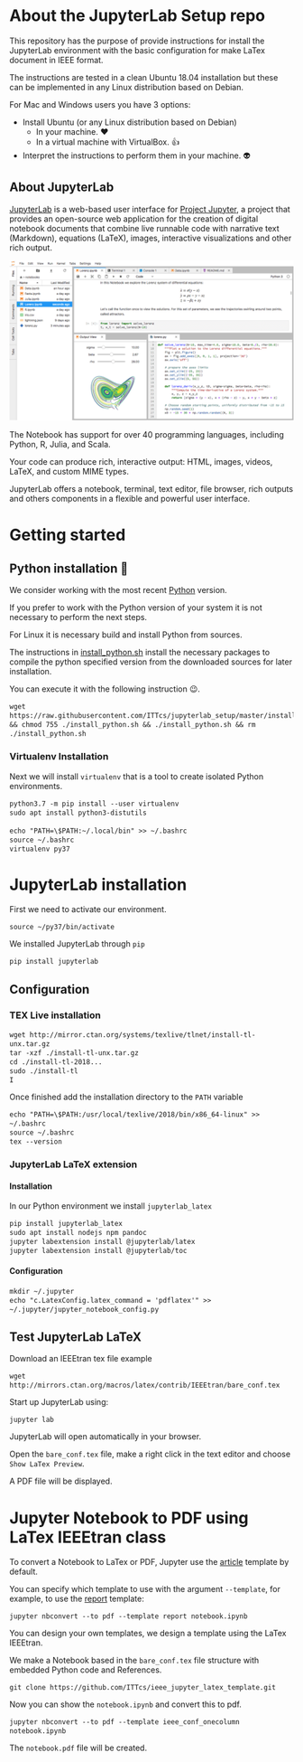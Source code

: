 
# About the JupyterLab Setup repo

This repository has the purpose of provide instructions for install the JupyterLab environment with the basic configuration for make LaTex document in IEEE format.

The instructions are tested in a clean Ubuntu 18.04 installation but these can be implemented in any Linux distribution based on Debian. 

For Mac and Windows users you have 3 options:
- Install Ubuntu (or any Linux distribution based on Debian)
    - In your machine. :heart:
    - In a virtual machine with VirtualBox. :thumbsup:
- Interpret the instructions to perform them in your machine. :alien:

## About JupyterLab

[JupyterLab](https://jupyterlab.readthedocs.io/en/stable/)
is a web-based user interface for 
[Project Jupyter](https://jupyter-notebook.readthedocs.io/en/stable/),
a project that provides an open-source web application for the creation of digital notebook documents that combine live runnable code with narrative text (Markdown), equations (LaTeX), images, interactive visualizations and other rich output.

![JupyterLab Interface](images/jupyterlab.png)

The Notebook has support for over 40 programming languages, including Python, R, Julia, and Scala.

Your code can produce rich, interactive output: HTML, images, videos, LaTeX, and custom MIME types.

JupyterLab offers a notebook, terminal, text editor, file browser, rich outputs and others components in a flexible and powerful user interface. 


# Getting started

## Python installation :snake:

We consider working with the most recent
[Python](https://www.python.org/downloads/) version.

If you prefer to work with the Python version of your system it is not necessary to perform the next steps.

For Linux it is necessary build and install Python from sources.

The instructions in [install_python.sh](install_python.sh) install the necessary packages to compile the python specified version from the downloaded sources for later installation.

You can execute it with the following instruction :wink:.

```
wget https://raw.githubusercontent.com/ITTcs/jupyterlab_setup/master/install_python.sh && chmod 755 ./install_python.sh && ./install_python.sh && rm ./install_python.sh
```

### Virtualenv Installation

Next we will install `virtualenv` that is a tool to create isolated Python environments.

```
python3.7 -m pip install --user virtualenv
sudo apt install python3-distutils

echo "PATH=\$PATH:~/.local/bin" >> ~/.bashrc
source ~/.bashrc
virtualenv py37
```

# JupyterLab installation 

First we need to activate our environment.
```
source ~/py37/bin/activate
```

We installed JupyterLab through `pip`

```
pip install jupyterlab
```


## Configuration

### TEX Live installation
```
wget http://mirror.ctan.org/systems/texlive/tlnet/install-tl-unx.tar.gz
tar -xzf ./install-tl-unx.tar.gz
cd ./install-tl-2018...
sudo ./install-tl
I
```
Once finished add the installation directory to the `PATH` variable

```
echo "PATH=\$PATH:/usr/local/texlive/2018/bin/x86_64-linux" >> ~/.bashrc
source ~/.bashrc
tex --version
```


### JupyterLab LaTeX extension

#### Installation

In our Python environment we install `jupyterlab_latex`

```
pip install jupyterlab_latex
sudo apt install nodejs npm pandoc
jupyter labextension install @jupyterlab/latex
jupyter labextension install @jupyterlab/toc
```

#### Configuration

```
mkdir ~/.jupyter
echo "c.LatexConfig.latex_command = 'pdflatex'" >> ~/.jupyter/jupyter_notebook_config.py
```

## Test JupyterLab LaTeX

Download an IEEEtran tex file example
```
wget http://mirrors.ctan.org/macros/latex/contrib/IEEEtran/bare_conf.tex
```

Start up JupyterLab using:
```
jupyter lab
```
JupyterLab will open automatically in your browser. 

Open the `bare_conf.tex` file, make a right click in the text editor and choose `Show LaTex Preview`.

A PDF file will be displayed.

# Jupyter Notebook to PDF using LaTex IEEEtran class

To convert a Notebook to LaTex or PDF, Jupyter use the 
[article](https://github.com/jupyter/nbconvert/blob/master/nbconvert/templates/latex/article.tplx) 
template by default.

You can specify which template to use with the argument `--template`, for example, to use the 
[report](https://github.com/jupyter/nbconvert/blob/master/nbconvert/templates/latex/report.tplx) template:

```
jupyter nbconvert --to pdf --template report notebook.ipynb
```

You can design your own templates, we design a template using the LaTex IEEEtran.

We make a Notebook based in the `bare_conf.tex` file structure with embedded Python code and References.

```
git clone https://github.com/ITTcs/ieee_jupyter_latex_template.git
```

Now you can show the `notebook.ipynb` and convert this to pdf.

```
jupyter nbconvert --to pdf --template ieee_conf_onecolumn notebook.ipynb
```

The `notebook.pdf` file will be created.
